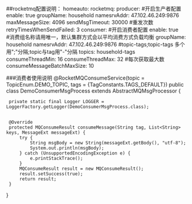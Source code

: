 ##rocketmq配置说明：
homeauto:
  rocketmq:
    producer:
     #开启生产者配置
      enable: true 
      groupName: household
      namesrvAddr: 47.102.46.249:9876
      maxMessageSize: 4096
      sendMsgTimeout: 30000
     #重发次数
      retryTimesWhenSendFailed: 3
    consumer:
    #开启消费者配置
      enable: true  
     #消费组名称请用唯一，默认集群方式会以平均消费方式负载均衡
      groupName: household 
      namesrvAddr: 47.102.46.249:9876
     #topic-tags;topic-tags 多个用";"分隔;topic与tag用"-"分隔
      topics: household-tags    
      consumeThreadMin: 16
      consumeThreadMax: 32
     #每次获取最大数
      consumeMessageBatchMaxSize: 10
  
    
    
    
    
 ###消费者使用说明 
 @RocketMQConsumeService(topic = TopicEnum.DEMO_TOPIC, tags = {TagConstants.TAGS_DEFAULT})
 public class DemoConsumerMsgProcess extends AbstractMQMsgProcessor {
 
     private static final Logger LOGGER = LoggerFactory.getLogger(DemoConsumerMsgProcess.class);
 
 
     @Override
     protected MQConsumeResult consumeMessage(String tag, List<String> keys, MessageExt messageExt) {
         try {
             String msgBody = new String(messageExt.getBody(), "utf-8");
             System.out.println(msgBody);
         } catch (UnsupportedEncodingException e) {
             e.printStackTrace();
         }
         MQConsumeResult result = new MQConsumeResult();
         result.setSuccess(true);
         return result;
     }
 
 }
